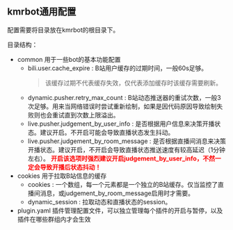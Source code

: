 ## kmrbot通用配置

配置需要将目录放在kmrbot的根目录下。

目录结构：
* common 用于一些bot的基本功能配置
  * bili.user.cache_expire : B站用户缓存的过期时间，一般60s足够。
    > 该缓存过期不代表缓存失效，仅代表添加缓存时该缓存需要刷新。
  * dynamic.pusher.retry_max_count : B站动态推送器的重试次数，一般3次足够。用来当网络错误时尝试重新绘制，如果是因代码原因导致绘制失败则也会重试直到次数上限溢出。
  * live.pusher.judgement_by_user_info : 是否根据用户信息来决策开播状态。建议开启。不开启可能会导致直播状态发生抖动。
  * live.pusher.judgement_by_room_message : 是否根据直播间消息来决策开播状态。建议开启，不开启会导致直播状态推送速度有较高延迟（1分钟左右）。<font color="red"> **开启该选项时强烈建议开启judgement_by_user_info，不然一定会导致开播后状态抖动！** </font>
* cookies 用于拉取B站信息的缓存
  * cookies : 一个数组，每一个元素都是一个独立的B站缓存。仅当监控了直播间消息，或judgement_by_room_message启用时才需要。
  * dynamic_session : 拉取动态和直播状态的session。
* plugin.yaml 插件管理配置文件，可以独立管理每个插件的开启与暂停，以及插件在哪些群组内才会生效
